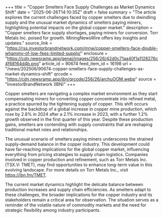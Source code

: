 +++
title = "Copper Smelters Face Supply Challenges as Market Dynamics Shift"
date = "2025-06-26T14:10:35Z"
draft = false
summary = "The article explores the current challenges faced by copper smelters due to dwindling supply and the unusual market dynamics of smelters paying miners, highlighting potential impacts on the global copper market."
description = "Copper smelters face supply shortages, paying miners for conversion. Torr Metals Inc. poised for growth. MiningNewsWire offers key insights and updates."
source_link = "https://rss.investorbrandnetwork.com/mnw/copper-smelters-face-double-whammy-of-low-fees-limited-supply/"
enclosure = "https://cdn.newsramp.app/genai/images/256/26/42d0c71aa40f1a1128276c4f68164d4b.png"
article_id = 90674
feed_item_id = 16198
url = "/news/202506/90674-copper-smelters-face-supply-challenges-as-market-dynamics-shift"
qrcode = "https://cdn.newsramp.app/ibn/qrcode/256/26/archuOOM.webp"
source = "InvestorBrandNetwork (IBN)"
+++

<p>Copper smelters are navigating a complex market environment as they start compensating miners for converting copper concentrate into refined metal, a practice spurred by the tightening supply of copper. This shift occurs against the backdrop of a global increase in copper mine production, which rose by 2.8% in 2024 after a 2.1% increase in 2023, with a further 1.2% growth observed in the first quarter of this year. Despite these production gains, smelters are contending with supply constraints that are reshaping traditional market roles and relationships.</p><p>The unusual scenario of smelters paying miners underscores the strained supply-demand balance in the copper industry. This development could have far-reaching implications for the global copper market, influencing everything from pricing strategies to supply chain logistics. Companies involved in copper production and refinement, such as Torr Metals Inc. (TSX.V: TMET), may find opportunities to enhance long-term value in this evolving landscape. For more details on Torr Metals Inc., visit <a href='https://ibn.fm/TMET' rel='nofollow' target='_blank'>https://ibn.fm/TMET</a>.</p><p>The current market dynamics highlight the delicate balance between production increases and supply chain efficiencies. As smelters adapt to these challenges, the broader implications for the copper industry and its stakeholders remain a critical area for observation. The situation serves as a reminder of the volatile nature of commodity markets and the need for strategic flexibility among industry participants.</p>